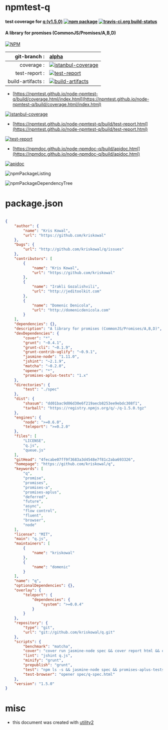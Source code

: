 # npmtest-q

#### test coverage for  [q (v1.5.0)](https://github.com/kriskowal/q)  [![npm package](https://img.shields.io/npm/v/npmtest-q.svg?style=flat-square)](https://www.npmjs.org/package/npmtest-q) [![travis-ci.org build-status](https://api.travis-ci.org/npmtest/node-npmtest-q.svg)](https://travis-ci.org/npmtest/node-npmtest-q)

#### A library for promises (CommonJS/Promises/A,B,D)

[![NPM](https://nodei.co/npm/q.png?downloads=true&downloadRank=true&stars=true)](https://www.npmjs.com/package/q)

| git-branch : | [alpha](https://github.com/npmtest/node-npmtest-q/tree/alpha)|
|--:|:--|
| coverage : | [![istanbul-coverage](https://npmtest.github.io/node-npmtest-q/build/coverage.badge.svg)](https://npmtest.github.io/node-npmtest-q/build/coverage.html/index.html)|
| test-report : | [![test-report](https://npmtest.github.io/node-npmtest-q/build/test-report.badge.svg)](https://npmtest.github.io/node-npmtest-q/build/test-report.html)|
| build-artifacts : | [![build-artifacts](https://npmtest.github.io/node-npmtest-q/glyphicons_144_folder_open.png)](https://github.com/npmtest/node-npmtest-q/tree/gh-pages/build)|

- [https://npmtest.github.io/node-npmtest-q/build/coverage.html/index.html](https://npmtest.github.io/node-npmtest-q/build/coverage.html/index.html)

[![istanbul-coverage](https://npmtest.github.io/node-npmtest-q/build/screenCapture.buildCi.browser.%252Ftmp%252Fbuild%252Fcoverage.lib.html.png)](https://npmtest.github.io/node-npmtest-q/build/coverage.html/index.html)

- [https://npmtest.github.io/node-npmtest-q/build/test-report.html](https://npmtest.github.io/node-npmtest-q/build/test-report.html)

[![test-report](https://npmtest.github.io/node-npmtest-q/build/screenCapture.buildCi.browser.%252Ftmp%252Fbuild%252Ftest-report.html.png)](https://npmtest.github.io/node-npmtest-q/build/test-report.html)

- [https://npmdoc.github.io/node-npmdoc-q/build/apidoc.html](https://npmdoc.github.io/node-npmdoc-q/build/apidoc.html)

[![apidoc](https://npmdoc.github.io/node-npmdoc-q/build/screenCapture.buildCi.browser.%252Ftmp%252Fbuild%252Fapidoc.html.png)](https://npmdoc.github.io/node-npmdoc-q/build/apidoc.html)

![npmPackageListing](https://npmtest.github.io/node-npmtest-q/build/screenCapture.npmPackageListing.svg)

![npmPackageDependencyTree](https://npmtest.github.io/node-npmtest-q/build/screenCapture.npmPackageDependencyTree.svg)



# package.json

```json

{
    "author": {
        "name": "Kris Kowal",
        "url": "https://github.com/kriskowal"
    },
    "bugs": {
        "url": "http://github.com/kriskowal/q/issues"
    },
    "contributors": [
        {
            "name": "Kris Kowal",
            "url": "https://github.com/kriskowal"
        },
        {
            "name": "Irakli Gozalishvili",
            "url": "http://jeditoolkit.com"
        },
        {
            "name": "Domenic Denicola",
            "url": "http://domenicdenicola.com"
        }
    ],
    "dependencies": {},
    "description": "A library for promises (CommonJS/Promises/A,B,D)",
    "devDependencies": {
        "cover": "*",
        "grunt": "~0.4.1",
        "grunt-cli": "~0.1.9",
        "grunt-contrib-uglify": "~0.9.1",
        "jasmine-node": "1.11.0",
        "jshint": "~2.1.9",
        "matcha": "~0.2.0",
        "opener": "*",
        "promises-aplus-tests": "1.x"
    },
    "directories": {
        "test": "./spec"
    },
    "dist": {
        "shasum": "dd01bac9d06d30e6f219aecb8253ee9ebdc308f1",
        "tarball": "https://registry.npmjs.org/q/-/q-1.5.0.tgz"
    },
    "engines": {
        "node": ">=0.6.0",
        "teleport": ">=0.2.0"
    },
    "files": [
        "LICENSE",
        "q.js",
        "queue.js"
    ],
    "gitHead": "4fecabe07ff9f3683a3d4548e7f81c2aba693326",
    "homepage": "https://github.com/kriskowal/q",
    "keywords": [
        "q",
        "promise",
        "promises",
        "promises-a",
        "promises-aplus",
        "deferred",
        "future",
        "async",
        "flow control",
        "fluent",
        "browser",
        "node"
    ],
    "license": "MIT",
    "main": "q.js",
    "maintainers": [
        {
            "name": "kriskowal"
        },
        {
            "name": "domenic"
        }
    ],
    "name": "q",
    "optionalDependencies": {},
    "overlay": {
        "teleport": {
            "dependencies": {
                "system": ">=0.0.4"
            }
        }
    },
    "repository": {
        "type": "git",
        "url": "git://github.com/kriskowal/q.git"
    },
    "scripts": {
        "benchmark": "matcha",
        "cover": "cover run jasmine-node spec && cover report html && opener cover_html/index.html",
        "lint": "jshint q.js",
        "minify": "grunt",
        "prepublish": "grunt",
        "test": "npm ls -s && jasmine-node spec && promises-aplus-tests spec/aplus-adapter && npm run -s lint",
        "test-browser": "opener spec/q-spec.html"
    },
    "version": "1.5.0"
}
```



# misc
- this document was created with [utility2](https://github.com/kaizhu256/node-utility2)
